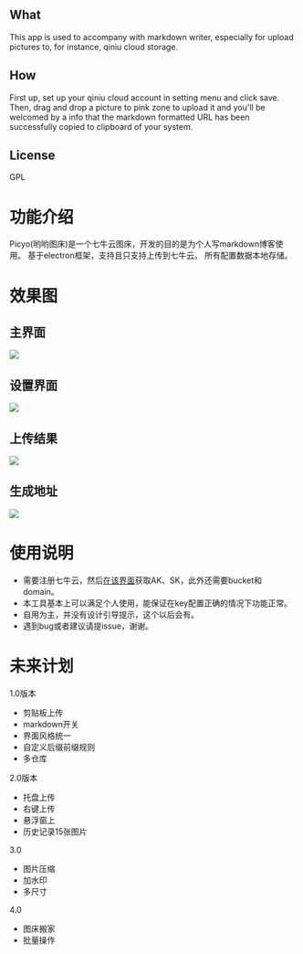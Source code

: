 ## What
This app is used to accompany with markdown writer, especially for upload pictures to, for instance, qiniu cloud storage.

## How
First up, set up your qiniu cloud account in setting menu and click save.
Then, drag and drop a picture to pink zone to upload it and you'll be welcomed by a info that the markdown formatted URL has been successfully copied to clipboard of your system.

## License
GPL

# 功能介绍
Picyo(哟哟图床)是一个七牛云图床，开发的目的是为个人写markdown博客使用。
基于electron框架，支持且只支持上传到七牛云。
所有配置数据本地存储。

# 效果图
## 主界面
![](http://ogscovhkh.bkt.clouddn.com/snipaste_20170317_154344.png(2017-03-17T15:45:55+08:00))

## 设置界面
![](http://ogscovhkh.bkt.clouddn.com/snipaste_20170317_154413.png(2017-03-17T15:48:10+08:00))

## 上传结果
![](http://ogscovhkh.bkt.clouddn.com/snipaste_20170317_154609.png(2017-03-17T15:48:51+08:00))

## 生成地址
![](http://ogscovhkh.bkt.clouddn.com/snipaste_20170317_154629.png(2017-03-17T15:49:04+08:00))

# 使用说明

- 需要注册七牛云，然后[在该界面](https://portal.qiniu.com/user/key)获取AK、SK，此外还需要bucket和domain。
- 本工具基本上可以满足个人使用，能保证在key配置正确的情况下功能正常。
- 自用为主，并没有设计引导提示，这个以后会有。
- 遇到bug或者建议请提issue，谢谢。

# 未来计划

1.0版本
- 剪贴板上传
- markdown开关
- 界面风格统一
- 自定义后缀前缀规则
- 多仓库

2.0版本
- 托盘上传
- 右键上传
- 悬浮窗上
- 历史记录15张图片

3.0
- 图片压缩
- 加水印
- 多尺寸

4.0
- 图床搬家
- 批量操作
